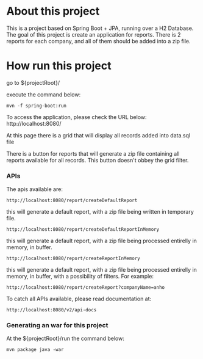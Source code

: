 # About this project

This is a project based on Spring Boot + JPA, running over a H2 Database.
The goal of this project is create an application for reports. 
There is 2 reports for each company, and all of them should be added into a zip file.

# How run this project 
go to ${projectRoot}/


execute the command below:

```
mvn -f spring-boot:run
```


To access the application, please check the URL below:
http://localhost:8080/


At this page there is a grid that will display all records added into data.sql file 

There is a button for reports that will generate a zip file containing all reports available for all records.
This button doesn't obbey the grid filter.

### APIs

The apis available are:

```
http://localhost:8080/report/createDefaultReport
```

this will generate a default report, with a zip file being written in temporary file.


```
http://localhost:8080/report/createDefaultReportInMemory
```

this will generate a default report, with a zip file being processed entirelly in memory, in buffer.


```
http://localhost:8080/report/createReportInMemory
```

this will generate a default report, with a zip file being processed entirelly in memory, in buffer, with a possibility of filters.
For example:


```
http://localhost:8080/report/createReport?companyName=anho
```


To catch all APIs available, please read documentation at:

```
http://localhost:8080/v2/api-docs
```


### Generating an war for this project

At the ${projectRoot}/run the command below:

```
mvn package java -war 
```
